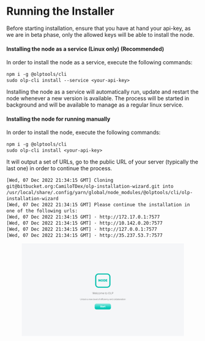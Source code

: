# Running the Installer

Before starting installation, ensure that you have at hand your api-key, as we are in beta phase, only the allowed keys will be able to install the node.

#### Installing the node as a service (Linux only) (Recommended)

In order to install the node as a service, execute the following commands:

```
npm i -g @olptools/cli
sudo olp-cli install --service <your-api-key>
```

Installing the node as a service will automatically run, update and restart the node whenever a new version is available.  The process will be started in background and will be available to manage as a regular linux service.

#### Installing the node for running manually

In order to install the node, execute the following commands:

```
npm i -g @olptools/cli
sudo olp-cli install <your-api-key>
```

It will output a set of URLs, go to the public URL of your server (typically the last one) in order to continue the process.

```
[Wed, 07 Dec 2022 21:34:15 GMT] Cloning git@bitbucket.org:CamiloTDex/olp-installation-wizard.git into /usr/local/share/.config/yarn/global/node_modules/@olptools/cli/olp-installation-wizard
[Wed, 07 Dec 2022 21:34:15 GMT] Please continue the installation in one of the following urls:
[Wed, 07 Dec 2022 21:34:15 GMT] · http://172.17.0.1:7577
[Wed, 07 Dec 2022 21:34:15 GMT] · http://10.142.0.20:7577
[Wed, 07 Dec 2022 21:34:15 GMT] · http://127.0.0.1:7577
[Wed, 07 Dec 2022 21:34:15 GMT] · http://35.237.53.7:7577
```

<figure><img src="../../../.gitbook/assets/image (7).png" alt=""><figcaption></figcaption></figure>
